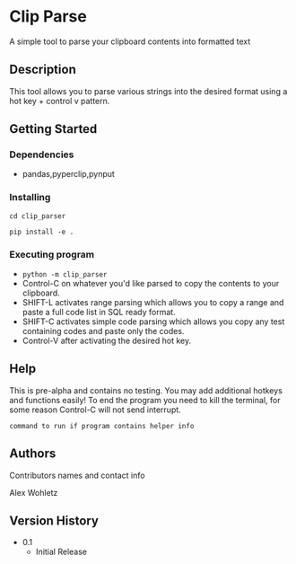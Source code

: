# Clip Parse

A simple tool to parse your clipboard contents into formatted text

## Description

This tool allows you to parse various strings into the desired format using a hot key + control v pattern.

## Getting Started

### Dependencies

* pandas,pyperclip,pynput

### Installing
```
cd clip_parser

pip install -e .
```

### Executing program

* ```python -m clip_parser```
* Control-C on whatever you'd like parsed to copy the contents to your clipboard.
* SHIFT-L activates range parsing which allows you to copy a range and paste a full code list in SQL ready format.
* SHIFT-C activates simple code parsing which allows you copy any test containing codes and paste only the codes.
* Control-V after activating the desired hot key.

## Help

This is pre-alpha and contains no testing.  You may add additional hotkeys and functions easily! To end the program you need to kill the terminal, for some reason Control-C will not send interrupt.

```
command to run if program contains helper info
```

## Authors

Contributors names and contact info

Alex Wohletz

## Version History


* 0.1
    * Initial Release
